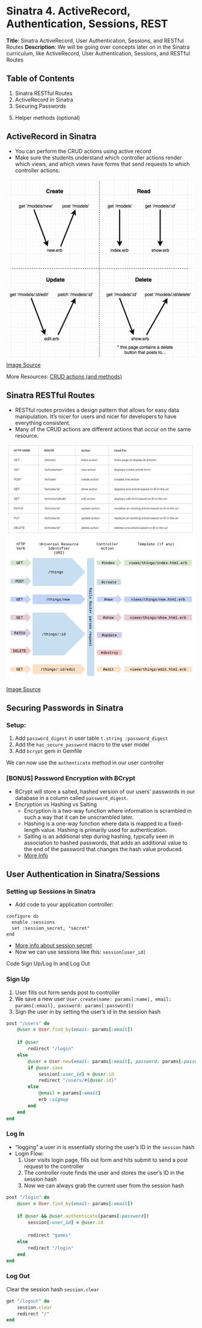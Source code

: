 # Sinatra 4. ActiveRecord, Authentication, Sessions, REST
**Title**: Sinatra ActiveRecord, User Authentication, Sessions, and RESTful Routes
**Description**: We will be going over concepts later on in the Sinatra curriculum, like ActiveRecord, User Authentication, Sessions, and RESTful Routes

## Table of Contents
1. Sinatra RESTful Routes
2. ActiveRecord in Sinatra
3. Securing Passwords
<!-- 4. User Authentication and Sessions -->
5. Helper methods (optional)

## ActiveRecord in Sinatra
- You can perform the CRUD actions using active record
- Make sure the students understand which controller actions render which views, and which views have forms that send requests to which controller actions:

![CRUD](./images/crud.png)
[Image Source](https://learn.co/tracks/full-stack-web-development-v7/sinatra/activerecord/activerecord-in-sinatra)

More Resources: [CRUD actions (and methods)](https://guides.rubyonrails.org/active_record_basics.html)

## Sinatra RESTful Routes
- RESTful routes provides a design pattern that allows for easy data manipulation. It’s nicer for users and nicer for developers to have everything consistent.
- Many of the CRUD actions are different actions that occur on the same resource.

![CRUD](./images/rest2.png)
![CRUD](./images/rest.png)

[Image Source](https://learn.co/tracks/full-stack-web-development-v7/rails/intro-to-rest/intro-to-rest)

## Securing Passwords in Sinatra
### Setup:
1. Add `password_digest` in user table `t.string :password_digest`
2. Add the `has_secure_password` macro to the user model
3. Add `bcrypt` gem in Gemfile

We can now use the `authenticate` method in our user controller

### [BONUS] Password Encryption with BCrypt
- BCrypt will store a salted, hashed version of our users’ passwords in our database in a column called `password_digest`.
- Encryption vs Hashing vs Salting
	- Encryption is a two-way function where information is scrambled in such a way that it can be unscrambled later. 
	- Hashing is a one-way function where data is mapped to a fixed-length value. Hashing is primarily used for authentication. 
	- Salting is an additional step during hashing, typically seen in association to hashed passwords, that adds an additional value to the end of the password that changes the hash value produced.
	- [More Info](https://www.thesslstore.com/blog/difference-encryption-hashing-salting/)

## User Authentication in Sinatra/Sessions
### Setting up Sessions in Sinatra
- Add code to your application controller:
```
configure do
  enable :sessions
  set :session_secret, "secret"
end
```
- [More info about session secret](http://sinatrarb.com/intro.html)
- Now we can use sessions like this: `session[user_id]`

Code Sign Up/Log In and Log Out
### Sign Up
1. User fills out form sends post to controller
2. We save a new user `User.create(name: params[:name], email: params[:email], password: params[:password])`
3. Sign the user in by setting the user’s id in the session hash
```ruby
post "/users" do
	@user = User.find_by(email: params[:email])

	if @user
		redirect "/login"
	else
		@user = User.new(email: params[:email], password: params[:password])
		if @user.save
			session[:user_id] = @user.id
			redirect "/users/#{@user.id}"
		else
			@email = params[:email]
			erb :signup
		end
	end
end
```

### Log In
- “logging” a user in is essentially storing the user’s ID in the `session` hash
- Login Flow:
	1. User visits login page, fills out form and hits submit to send a post request to the controller
	2. The controller route finds the user and stores the user’s ID in the session hash
	3. Now we can always grab the current user from the session hash
```ruby
post "/login" do
	@user = User.find_by(email: params[:email])
	
	if @user && @user.authenticate(params[:password])
		session[:user_id] = @user.id

		redirect "games"
	else
		redirect "/login"
	end
end
```

### Log Out
Clear the session hash `session.clear`
```ruby
get "/logout" do
	session.clear
	redirect "/"
end
```
